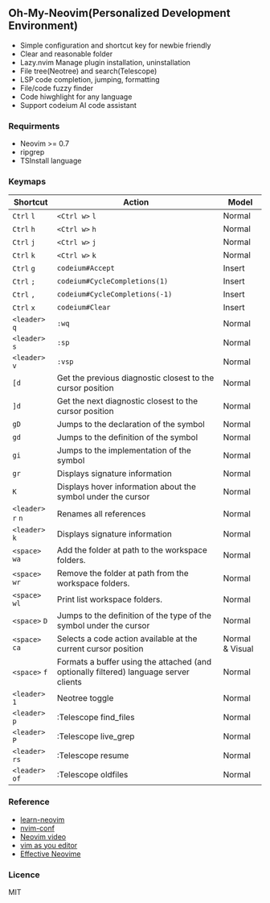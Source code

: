 ## Oh-My-Neovim(Personalized Development Environment)

- Simple configuration and shortcut key for newbie friendly
- Clear and reasonable folder
- Lazy.nvim Manage plugin installation, uninstallation
- File tree(Neotree) and search(Telescope)
- LSP code completion, jumping, formatting
- File/code fuzzy finder
- Code hiwghlight for any language
- Support codeium AI code assistant

### Requirments
- Neovim >= 0.7
- ripgrep
- TSInstall language

### Keymaps
| Shortcut   | Action    | Model    |
|------------|-----------|-----------|
| `Ctrl` `l` | `<Ctrl w>` `l` |  Normal   |
| `Ctrl` `h` | `<Ctrl w>` `h` |  Normal   |
| `Ctrl` `j` | `<Ctrl w>` `j` |  Normal   |
| `Ctrl` `k` | `<Ctrl w>` `k` |  Normal   |
| `Ctrl` `g` | `codeium#Accept` |  Insert   |
| `Ctrl` `;` | `codeium#CycleCompletions(1)` |  Insert   |
| `Ctrl` `,` | `codeium#CycleCompletions(-1)` |  Insert   |
| `Ctrl` `x` | `codeium#Clear` |  Insert   |
| `<leader>` `q` | `:wq`   |  Normal   |
| `<leader>` `s` | `:sp`   |  Normal   |
| `<leader>` `v` | `:vsp`  |  Normal   |
| `[d` | Get the previous diagnostic closest to the cursor position | Normal  |
| `]d` | Get the next diagnostic closest to the cursor position | Normal  |
| `gD` | Jumps to the declaration of the symbol | Normal  |
| `gd` | Jumps to the definition of the symbol  | Normal  |
| `gi` | Jumps to the implementation of the symbol | Normal  |
| `gr` | Displays signature information  |  Normal   |
| `K` | Displays hover information about the symbol under the cursor  | Normal  |
| `<leader>` `r` `n` | Renames all references  |  Normal   |
| `<leader>` `k` | Displays signature information  |  Normal   |
| `<space>` `wa` | Add the folder at path to the workspace folders.   |  Normal   |
| `<space>` `wr` | Remove the folder at path from the workspace folders. |  Normal   |
| `<space>` `wl` | Print list workspace folders.  |  Normal   |
| `<space>` `D` | Jumps to the definition of the type of the symbol under the cursor  |  Normal   |
| `<space>` `ca` | Selects a code action available at the current cursor position  |  Normal & Visual  |
| `<space>` `f` | Formats a buffer using the attached (and optionally filtered) language server clients  |  Normal   |
| `<leader>` `1` | Neotree toggle |  Normal   |
| `<leader>` `p` | :Telescope find_files |  Normal   |
| `<leader>` `P` | :Telescope live_grep |  Normal   |
| `<leader>` `rs` | :Telescope resume |  Normal   |
| `<leader>` `of` | :Telescope oldfiles |  Normal   |



### Reference
- [learn-neovim](https://github.com/nshen/learn-neovim-lua)
- [nvim-conf](https://github.com/xiantang/nvim-conf)
- [Neovim video](https://www.bilibili.com/video/BV1vg4y1G7aJ)
- [vim as you editor](https://www.youtube.com/watch?v=X6AR2RMB5tE)
- [Effective Neovime](https://www.youtube.com/watch?v=stqUbv-5u2s)

### Licence
MIT